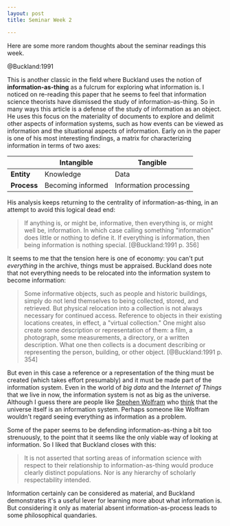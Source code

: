 ```yaml
---
layout: post
title: Seminar Week 2

---
```

Here are some more random thoughts about the seminar readings this week.

@Buckland:1991

This is another classic in the field where Buckland uses the notion of **information-as-thing** as a fulcrum for exploring what information is. I noticed on re-reading this paper that he seems to feel that information science theorists have dismissed the study of information-as-thing. So in many ways this article is a defense of the study of information as an object. He uses this focus on the materiality of documents to explore and delimit other aspects of information systems, such as how events can be viewed as information and the situational aspects of information. Early on in the paper is one of his most interesting findings, a matrix for characterizing information in terms of two axes:

|              | **Intangible**    | **Tangible**           | 
| ------------ | ----------------- | ---------------------- |
| **Entity**   | Knowledge         | Data                   |
| **Process**  | Becoming informed | Information processing | 

His analysis keeps returning to the centrality of information-as-thing, in an attempt to avoid this logical dead end:

> If anything is, or might be, informative, then everything is, or might well be, information. In which case calling something "information" does little or nothing to define it. If everything is information, then being information is nothing special. [@Buckland:1991 p. 356]

It seems to me that the tension here is one of economy: you can't put *everything* in the archive, things must be appraised. Buckland does note that not everything needs to be relocated into the information system to become information:

> Some informative objects, such as people and historic buildings, simply do not lend themselves to being collected, stored, and retrieved. But physical relocation into a collection is not always necessary for continued access. Reference to objects in their existing locations creates, in effect, a "virtual collection." One might also create some description or representation of them: a film, a photograph, some measurements, a directory, or a written description. What one then collects is a document describing or representing the person, building, or other object. [@Buckland:1991 p. 354]

But even in this case a reference or a representation of the thing must be created (which takes effort presumably) and it must be made part of the information system. Even in the world of *big data* and the *Internet of Things* that we live in now, the information system is not as big as the universe. Although I guess there are people like [Stephen Wolfram](https://en.wikipedia.org/wiki/Stephen_Wolfram) who [think](https://en.wikipedia.org/wiki/A_New_Kind_of_Science) that the universe itself is an information system. Perhaps someone like Wolfram wouldn't regard seeing everything as information as a problem.

Some of the paper seems to be defending information-as-thing a bit too strenuously, to the point that it seems like the only viable way of looking at information. So I liked that Buckland closes with this:

> It is not asserted that sorting areas of information science with respect to their relationship to information-as-thing would produce clearly distinct populations. Nor is any hierarchy of scholarly respectability intended.

 Information certainly can be considered as material, and Buckland demonstrates it's a useful lever for learning more about what information is. But considering it only as material absent information-as-process leads to some philosophical quandaries.